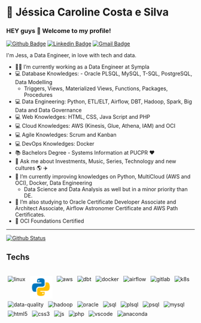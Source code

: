 # :sunflower:  Jéssica Caroline Costa e Silva

### HEY guys 👋 Welcome to my profile!

[![Github Badge](https://img.shields.io/badge/-Github-000?style=flat-square&logo=Github&logoColor=white&link=https://github.com/jess197)](https://github.com/jess197)
[![Linkedin Badge](https://img.shields.io/badge/-LinkedIn-blue?style=flat-square&logo=Linkedin&logoColor=white&link=https://www.linkedin.com/in/jessicaccostaesilva/)](https://www.linkedin.com/in/jessicaccostaesilva/)
[![Gmail Badge](https://img.shields.io/badge/-Gmail-c14438?style=flat-square&logo=Gmail&logoColor=white&link=mailto:jessicacostaesilva97@gmail.com)](mailto:jessicacostaesilva97@gmail.com)

I'm Jess, a Data Engineer, in love with tech and data.

- :office_worker: I’m currently working as a Data Engineer at Sympla
- :computer: Database Knowledges: - Oracle PLSQL, MySQL, T-SQL, PostgreSQL, Data Modelling
  - Triggers, Views, Materialized Views, Functions, Packages, Procedures
- :computer: Data Engineering: Python, ETL/ELT, Airflow, DBT, Hadoop, Spark, Big Data and Data Governance
- :computer: Web Knowledges: HTML, CSS, Java Script and PHP 
- :computer: Cloud Knowledges: AWS (Kinesis, Glue, Athena, IAM) and OCI
- :computer: Agile Knowledges: Scrum and Kanban
- :computer: DevOps Knowledges: Docker
- :books: Bachelors Degree - Systems Information at PUCPR :heart: 
- 💬 Ask me about Investments, Music, Series, Technology and new cultures :earth_americas: :airplane:
- 🌱 I’m currently improving knowledges on Python, MultiCloud (AWS and OCI), Docker, Data Engineering
  -  Data Science and Data Analysis as well but in a minor priority than DE.
- 🌱 I’m also studying to Oracle Certificate Developer Associate and Architect Associate, Airflow Astronomer Certificate and AWS Path Certificates. 
- 🌱 OCI Foundations Certified

---

  [![Github Status](https://github-readme-stats.vercel.app/api?username=jess197&show_icons=true&title_color=fff&icon_color=79ff97&text_color=9f9f9f&bg_color=151515)](https://github.com/jess197)

## Techs

<div>
<br>
<img src="./logos/linux" alt="linux" style="vertical-align:top; margin:4px; height:60px; width:60px">
<img src="./logos/python.png" alt="python" style="vertical-align:top; margin:4px; height:60px; width:60px">
<img src="./logos/aws" alt="aws" style="vertical-align:top; margin:4px; height:60px; width:60px">
<img src="./logos/dbt" alt="dbt" style="vertical-align:top; margin:4px; height:60px; width:180px">
<img src="./logos/docker" alt="docker" style="vertical-align:top; margin:4px; height:60px; width:60px">
<img src="./logos/airflow" alt="airflow" style="vertical-align:top; margin:4px; height:60px; width:60px">
<img src="./logos/gitlab" alt="gitlab" style="vertical-align:top; margin:4px; height:60px; width:60px">
<img src="./logos/k8s" alt="k8s" style="vertical-align:top; margin:4px; height:60px; width:60px">
<img src="./logos/data-quality" alt="data-quality" style="vertical-align:top; margin:4px; height:60px; width:60px">
<img src="./logos/hadoop" alt="hadoop" style="vertical-align:top; margin:4px; height:60px; width:60px">
<img src="./logos/oracle-logo" alt="oracle" style="vertical-align:top; margin:4px; height:60px; width:60px">
<img src="./logos/sql" alt="sql" style="vertical-align:top; margin:4px; height:60px; width:60px">
<img src="./logos/oracle-plsql" alt="plsql" style="vertical-align:top; margin:4px; height:60px; width:60px">
<img src="./logos/postgresql" alt="psql" style="vertical-align:top; margin:4px; height:60px; width:60px">
<img src="./logos/mysql" alt="mysql" style="vertical-align:top; margin:4px; height:60px; width:60px">
<img src="./logos/html5" alt="html5" style="vertical-align:top; margin:4px; height:60px; width:60px">
<img src="./logos/css3" alt="css3" style="vertical-align:top; margin:4px; height:60px; width:60px">
<img src="./logos/js" alt="js" style="vertical-align:top; margin:4px; height:60px; width:60px">
<img src="./logos/php" alt="php" style="vertical-align:top; margin:4px; height:60px; width:60px">
<img src="./logos/vscode" alt="vscode" style="vertical-align:top; margin:4px; height:60px; width:60px">
<img src="./logos/anaconda" alt="anaconda" style="vertical-align:top; margin:4px; height:60px; width:60px">
<br>
<div/>

